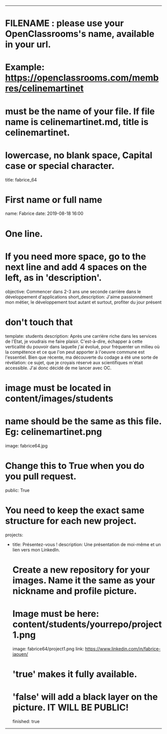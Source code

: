---

# FILENAME : please use your OpenClassrooms's name, available in your url.
# Example: https://openclassrooms.com/membres/celinemartinet
# must be the name of your file. If file name is celinemartinet.md, title is celinemartinet.
# lowercase, no blank space, Capital case or special character.
title: fabrice_64

# First name or full name
name: Fabrice
date: 2019-08-18 16:00

# One line.
# If you need more space, go to the next line and add 4 spaces on the left, as in 'description'.
objective: Commencer dans 2-3 ans une seconde carrière dans le développement d'applications
short_description: J'aime passionnément mon métier,  le développement tout autant et surtout, profiter du jour présent

# don't touch that
template: students
description:
    Après une carrière riche dans les services de l'Etat, je voudrais me faire plaisir.
    C'est-à-dire, échapper à cette verticalité du pouvoir dans laquelle j'ai évolué,
	pour fréquenter un milieu où la compétence et ce que l'on peut apporter à l'oeuvre commune 
    est l'essentiel.
	Bien que récente, ma découverte du codage a été une sorte de révélation: ce sujet, que je croyais 
	réservé aux scientifiques m'était accessible. J'ai donc décidé de me lancer avec OC.
	
# image must be located in content/images/students
# name should be the same as this file. Eg: celinemartinet.png
image: fabrice64.jpg

# Change this to True when you do you pull request.
public: True

# You need to keep the exact same structure for each new project.
projects:
  - title: Présentez-vous !
    description: Une présentation de moi-même et un lien vers mon LinkedIn.
    # Create a new repository for your images. Name it the same as your nickname and profile picture.
    # Image must be here: content/students/yourrepo/project1.png
    image: fabrice64/project1.png
    link: https://www.linkedin.com/in/fabrice-jaouen/
    # 'true' makes it fully available.
    # 'false' will add a black layer on the picture. IT WILL BE PUBLIC!
    finished: true


---